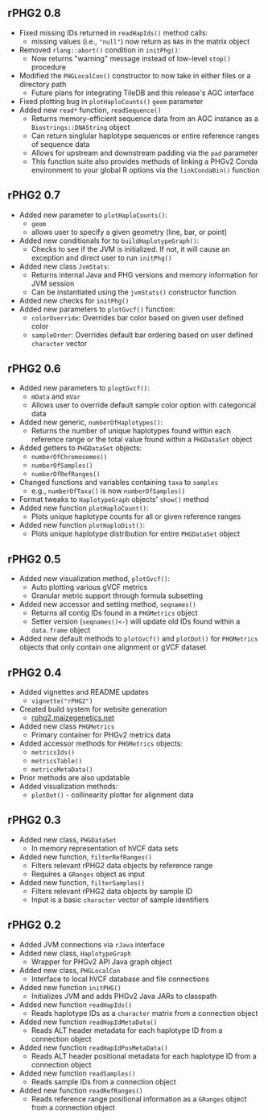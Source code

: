 ## rPHG2 0.8
* Fixed missing IDs returned in `readHapIds()` method calls:
  + missing values (i.e., `"null"`) now return as `NA`s in the matrix object
* Removed `rlang::abort()` condition in `initPhg()`:
  + Now returns "warning" message instead of low-level `stop()` procedure
* Modified the `PHGLocalCon()` constructor to now take in either files or a
  directory path
  + Future plans for integrating TileDB and this release's AGC interface
* Fixed plotting bug in `plotHaploCounts()` `geom` parameter
* Added new `read*` function, `readSequence()`
  + Returns memory-efficient sequence data from an AGC instance as a 
    `Biostrings::DNAString` object
  + Can return singlular haplotype sequences or entire reference
    ranges of sequence data
  + Allows for upstream and downstream padding via the `pad` parameter
  + This function suite also provides methods of linking a PHGv2
    Conda environment to your global R options via the `linkCondaBin()`
    function



## rPHG2 0.7
* Added new parameter to `plotHaploCounts()`:
  + `geom`
  + allows user to specify a given geometry (line, bar, or point)
* Added new conditionals for to `buildHaplotypeGraph()`:
  + Checks to see if the JVM is initialized. If not, it will cause an exception 
    and direct user to run `initPhg()`
* Added new class `JvmStats`:
  + Returns internal Java and PHG versions and memory information for JVM
    session
  + Can be instantiated using the `jvmStats()` constructor function
* Added new checks for `initPhg()`
* Added new parameters to `plotGvcf()` function:
  + `colorOverride`: Overrides bar color based on given user defined color
  + `sampleOrder`: Overrides default bar ordering based on user defined
    `character` vector


## rPHG2 0.6
* Added new parameters to `plogtGvcf()`:
  + `mData` and `mVar`
  + Allows user to override default sample color option with categorical data
* Added new generic, `numberOfHaplotypes()`:
  + Returns the number of unique haplotypes found within each reference range or
    the total value found within a `PHGDataSet` object
* Added getters to `PHGDataSet` objects:
  + `numberOfChromosomes()`
  + `numberOfSamples()`
  + `numberOfRefRanges()`
* Changed functions and variables containing `taxa` to `samples`
  + e.g., `numberOfTaxa()` is now `numberOfSamples()`
* Format tweaks to `HaplotypeGraph` objects' `show()` method
* Added new function `plotHaploCount()`:
  + Plots unique haplotype counts for all or given reference ranges
* Added new function `plotHaploDist()`:
  + Plots unique haplotype distribution for entire `PHGDataSet` object


## rPHG2 0.5
* Added new visualization method, `plotGvcf()`:
  + Auto plotting various gVCF metrics
  + Granular metric support through formula subsetting
* Added new accessor and setting method, `seqnames()`
  + Returns all contig IDs found in a `PHGMetrics` object
  + Setter version (`seqnames()<-`) will update old IDs found within a
    `data.frame` object
* Added new default methods to `plotGvcf()` and `plotDot()` for `PHGMetrics`
  objects that only contain one alignment or gVCF dataset


## rPHG2 0.4
* Added vignettes and README updates
  + `vignette("rPHG2")`
* Created build system for website generation
  + [rphg2.maizegenetics.net](https://rphg2.maizegenetics.net)
* Added new class `PHGMetrics`
  + Primary container for PHGv2 metrics data
* Added accessor methods for `PHGMetrics` objects:
  + `metricsIds()`
  + `metricsTable()`
  + `metricsMetaData()`
* Prior methods are also updatable
* Added visualization methods:
  + `plotDot()` - collinearity plotter for alignment data


## rPHG2 0.3
* Added new class, `PHGDataSet`
  + In memory representation of hVCF data sets
* Added new function, `filterRefRanges()`
  + Filters relevant rPHG2 data objects by reference range
  + Requires a `GRanges` object as input
* Added new function, `filterSamples()`
  + Filters relevant rPHG2 data objects by sample ID
  + Input is a basic `character` vector of sample identifiers


## rPHG2 0.2
* Added JVM connections via `rJava` interface
* Added new class, `HaplotypeGraph`
  + Wrapper for PHGv2 API Java graph object
* Added new class, `PHGLocalCon`
  + Interface to local hVCF database and file connections
* Added new function `initPHG()`
  + Initializes JVM and adds PHGv2 Java JARs to classpath
* Added new function `readHapIds()`
  + Reads haplotype IDs as a `character` matrix from a connection object
* Added new function `readHapIdMetaData()`
  + Reads ALT header metadata for each haplotype ID from a connection object
* Added new function `readHapIdPosMetaData()`
  + Reads ALT header positional metadata for each haplotype ID from a 
    connection object
* Added new function `readSamples()`
  + Reads sample IDs from a connection object
* Added new function `readRefRanges()`
  + Reads reference range positional information as a `GRanges` object from a 
    connection object


